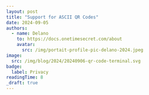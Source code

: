 ```yaml
---
layout: post
title: "Support for ASCII QR Codes"
date: 2024-09-05
authors:
  - name: Delano
    to: https://docs.onetimesecret.com/about
    avatar:
      src: /img/portait-profile-pic-delano-2024.jpeg
image:
  src: /img/blog/2024/20240906-qr-code-terminal.svg
badge:
  label: Privacy
readingTime: 8
_draft: true
---
```

